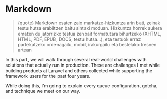 # Markdown

>{quote} Markdown esaten zaio markatze-hizkuntza arin bati, zeinak testu hutsa erabiltzen baitu sintaxi moduan. Hizkuntza horrek aukera ematen du jatorrizko testua zenbait formatutara bihurtzeko (XHTML, HTML, PDF, EPUB, DOCS, testu hutsa…), eta testuok erraz partekatzeko ordenagailu, mobil, irakurgailu eta bestelako tresnen artean

In this part, we will walk through several real-world challenges with solutions that actually run in production. These are challenges I met while building products at Laravel and others collected while supporting the framework users for the past four years.

While doing this, I'm going to explain every queue configuration, gotcha, and technique we meet on our way.
